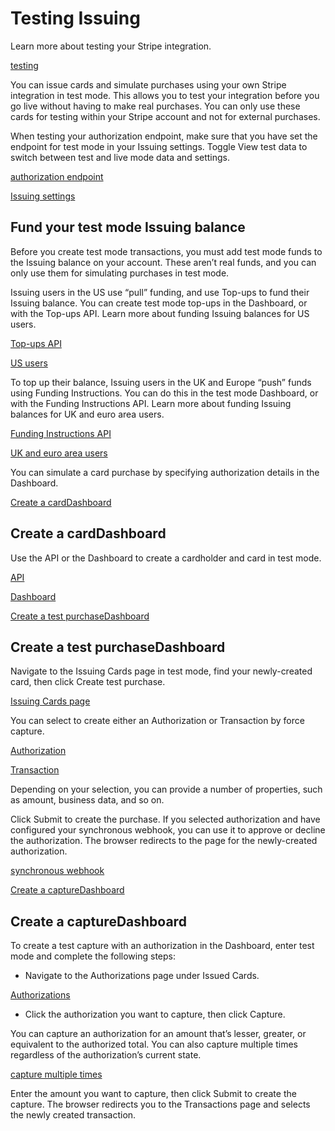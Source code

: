 # Testing Issuing

Learn more about testing your Stripe integration.

[testing](/testing)

You can issue cards and simulate purchases using your own Stripe integration in test mode. This allows you to test your integration before you go live without having to make real purchases. You can only use these cards for testing within your Stripe account and not for external purchases.

When testing your authorization endpoint, make sure that you have set the endpoint for test mode in your Issuing settings. Toggle View test data to switch between test and live mode data and settings.

[authorization endpoint](/issuing/purchases/authorizations)

[Issuing settings](https://dashboard.stripe.com/account/issuing)

## Fund your test mode Issuing balance

Before you create test mode transactions, you must add test mode funds to the Issuing balance on your account. These aren’t real funds, and you can only use them for simulating purchases in test mode.

Issuing users in the US use “pull” funding, and use Top-ups to fund their Issuing balance. You can create test mode top-ups in the Dashboard, or with the Top-ups API. Learn more about funding Issuing balances for US users.

[Top-ups API](/api/topups/create)

[US users](/issuing/funding/balance?push-pull-preference=pull)

To top up their balance, Issuing users in the UK and Europe “push” funds using Funding Instructions. You can do this in the test mode Dashboard, or with the Funding Instructions API. Learn more about funding Issuing balances for UK and euro area users.

[Funding Instructions API](/api/funding_instructions)

[UK and euro area users](/issuing/funding/balance?push-pull-preference=push)

You can simulate a card purchase by specifying authorization details in the Dashboard.

[Create a cardDashboard](#without-code-create-card)

## Create a cardDashboard

Use the API or the Dashboard to create a cardholder and card in test mode.

[API](/issuing/cards)

[Dashboard](https://dashboard.stripe.com/issuing/cards)

[Create a test purchaseDashboard](#without-code-create-test-purchase)

## Create a test purchaseDashboard

Navigate to the Issuing Cards page in test mode, find your newly-created card, then click Create test purchase.

[Issuing Cards page](https://dashboard.stripe.com/issuing/cards)

You can select to create either an Authorization or Transaction by force capture.

[Authorization](/api/issuing/authorizations/object)

[Transaction](/api/issuing/transactions/object)

Depending on your selection, you can provide a number of properties, such as amount, business data, and so on.

Click Submit to create the purchase. If you selected authorization and have configured your synchronous webhook, you can use it to approve or decline the authorization. The browser redirects to the page for the newly-created authorization.

[synchronous webhook](/issuing/controls/real-time-authorizations)

[Create a captureDashboard](#without-code-create-test-capture)

## Create a captureDashboard

To create a test capture with an authorization in the Dashboard, enter test mode and complete the following steps:

- Navigate to the Authorizations page under Issued Cards.

[Authorizations](https://dashboard.stripe.com/issuing/authorizations)

- Click the authorization you want to capture, then click Capture.

You can capture an authorization for an amount that’s lesser, greater, or equivalent to the authorized total. You can also capture multiple times regardless of the authorization’s current state.

[capture multiple times](/issuing/purchases/transactions?issuing-capture-type=multi_capture)

Enter the amount you want to capture, then click Submit to create the capture. The browser redirects you to the Transactions page and selects the newly created transaction.
